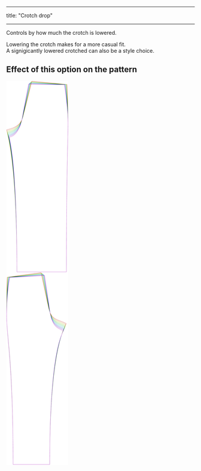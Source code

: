 - - -
title: "Crotch drop"
- - -

Controls by how much the crotch is lowered.

Lowering the crotch makes for a more casual fit.  
A signigicantly lowered crotched can also be a style choice.

## Effect of this option on the pattern

![This image shows the effect of this option by superimposing several variants that have a different value for this option](titan_crotchdrop_sample.svg "Effect of this option on the pattern")
